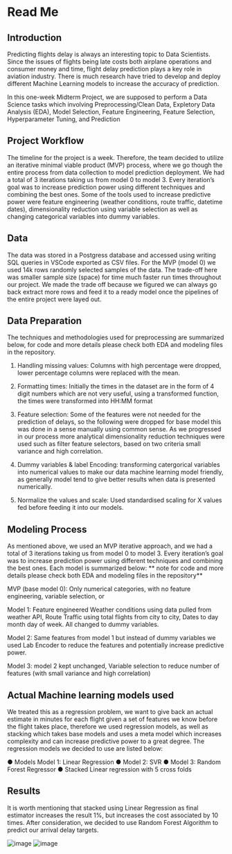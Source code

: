 # Read Me

## Introduction

Predicting flights delay is always an interesting topic to Data Scientists. Since the issues of flights being late costs both airplane operations and consumer money and time, flight delay prediction plays a key role in aviation industry. There is much research have tried to develop and deploy different Machine Learning models to increase the accuracy of prediction.

In this one-week Midterm Project, we are supposed to perform a Data Science tasks which involving Preprocessing/Clean Data, Expletory Data Analysis (EDA), Model Selection, Feature Engineering, Feature Selection, Hyperparameter Tuning, and Prediction

## Project Workflow

The timeline for the project is a week. Therefore, the team decided to utilize an iterative minimal viable product (MVP) process, where we go though the entire process from data collection to model prediction deployment. We had a total of 3 iterations taking us from model 0 to model 3. Every iteration’s goal was to increase prediction power using different techniques and combining the best ones. Some of the tools used to increase predictive power were feature engineering (weather conditions, route traffic, datetime dates), dimensionality reduction using variable selection as well as changing categorical variables into dummy variables.

## Data

The data was stored in a Postgress database and accessed using writing SQL queries in VSCode exported as CSV files. For the MVP (model 0) we used 14k rows randomly selected samples of the data. The trade-off here was smaller sample size (space) for time much faster run times throughout our project. We made the trade off because we figured we can always go back extract more rows and feed it to a ready model once the pipelines of the entire project were layed out.

## Data Preparation

The techniques and methodologies used for preprocessing are summarized below, for code and more details please check both EDA and modeling files in the repository. 

1.	Handling missing values: Columns with high percentage were dropped, lower percentage columns were replaced with the mean. 

2.	Formatting times: Initially the times in the dataset are in the form of 4 digit numbers which are not very useful, using a transformed function, the times were transformed into HH:MM format

3.	Feature selection:  Some of the features were not needed for the prediction of delays, so the following were dropped for base model this was done in a sense manually using common sense. As we progressed in our process more analytical dimensionality reduction techniques were used such as filter feature selectors, based on two criteria small variance and high correlation. 

4.	Dummy variables & label Encoding: transforming catergorical variables into numerical values to make our data machine learning model friendly, as generally model tend to give better results when data is presented numerically. 

5.	Normalize the values and scale: Used standardised scaling for X values fed before feeding it into our models.

## Modeling Process

As mentioned above, we used an MVP iterative approach, and we had a total of 3 iterations taking us from model 0 to model 3. Every iteration’s goal was to increase prediction power using different techniques and combining the best ones. Each model is summarized below:
** note for code and more details please check both EDA and modeling files in the repository** 

MVP (base model 0):  Only numerical categories, with no feature engineering, variable selection, or 

Model 1: Feature engineered Weather conditions using data pulled from weather API, Route Traffic using total flights from city to city, Dates to day month day of week. All changed to dummy variables. 


Model 2:  Same features from model 1 but instead of dummy variables we used Lab Encoder to reduce the features and potentially increase predictive power. 


Model 3:  model 2 kept unchanged, Variable selection to reduce number of features (with small variance and high correlation)

## Actual Machine learning models used

We treated this as a regression problem, we want to give back an actual estimate in minutes for each flight given a set of features we know before the flight takes place, therefore we used regression models, as well as stacking which takes base models and uses a meta model which increases complexity and can increase predictive power to a great degree. The regression models we decided to use are listed below: 


●	Models Model 1: Linear Regression 
●	Model 2: SVR 
●	Model 3: Random Forest Regressor
●	Stacked Linear regression with 5 cross folds

## Results

It is worth mentioning that stacked using Linear Regression as final estimator increases the result 1%, but increases the cost associated by 10 times. After consideration, we decided to use Random Forest Algorithm to predict our arrival delay targets.

![image](https://user-images.githubusercontent.com/93171100/188335963-ac52adff-5a8d-4efc-bdc5-ddf9eb2db1c2.png)
![image](https://user-images.githubusercontent.com/93171100/188335970-f667eff2-00e1-467c-8709-bc6100d700d9.png)
